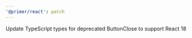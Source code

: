 ```yaml
---
'@primer/react': patch
---
```


Update TypeScript types for deprecated ButtonClose to support React 18
